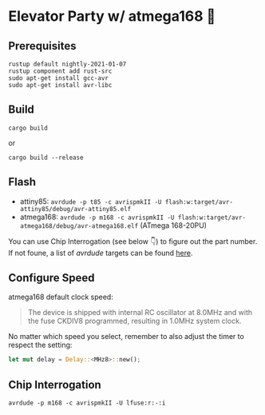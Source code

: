 # Elevator Party w/ atmega168 🥳

## Prerequisites

```
rustup default nightly-2021-01-07
rustup component add rust-src
sudo apt-get install gcc-avr
sudo apt-get install avr-libc
```

## Build

`cargo build`

or

`cargo build --release`

## Flash

- attiny85: `avrdude -p t85 -c avrispmkII -U flash:w:target/avr-attiny85/debug/avr-attiny85.elf`
- atmega168: `avrdude -p m168 -c avrispmkII -U flash:w:target/avr-atmega168/debug/avr-atmega168.elf` (ATmega 168-20PU)

You can use Chip Interrogation (see below 👇) to figure out the part number. If not foune, a list of _avrdude_ targets can be found [here](https://github.com/OnionIoT/avrdude-onion/blob/master/doc/avrdude.info).

## Configure Speed

atmega168 default clock speed:

> The device is shipped with internal RC oscillator at 8.0MHz and with the fuse CKDIV8 programmed, resulting in 1.0MHz system clock.

No matter which speed you select, remember to also adjust the timer to respect the setting:

```rust
let mut delay = Delay::<MHz8>::new();
```
## Chip Interrogation

`avrdude -p m168 -c avrispmkII -U lfuse:r:-:i`
